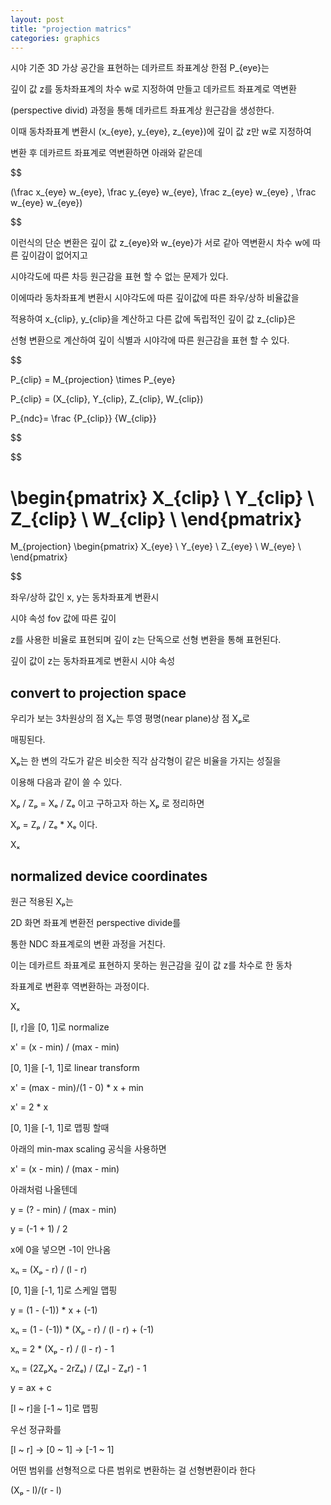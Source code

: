 ```yaml
---
layout: post
title: "projection matrics"
categories: graphics
---
```


시야 기준 3D 가상 공간을 표현하는 데카르트 좌표계상 한점 P_{eye}는 

깊이 값 z를 동차좌표계의 차수 w로 지정하여 만들고 데카르트 좌표계로 역변환 

(perspective divid) 과정을 통해 데카르트 좌표계상 원근감을 생성한다.

이때 동차좌표계 변환시 (x_{eye}, y_{eye}, z_{eye})에 깊이 값 z만 w로 지정하여 

변환 후 데카르트 좌표계로 역변환하면 아래와 같은데

$$

(\frac x_{eye} w_{eye}, \frac y_{eye} w_{eye}, \frac z_{eye} w_{eye} , \frac w_{eye} w_{eye}) 

$$

이런식의 단순 변환은 깊이 값 z_{eye}와 w_{eye}가 서로 같아 역변환시 차수 w에 따른 깊이감이 없어지고 

시야각도에 따른 차등 원근감을 표현 할 수 없는 문제가 있다.

이에따라 동차좌표계 변환시 시야각도에 따른 깊이값에 따른 좌우/상하 비율값을

적용하여 x_{clip}, y_{clip}을 계산하고 다른 값에 독립적인 깊이 값 z_{clip}은

선형 변환으로 계산하여 깊이 식별과 시야각에 따른 원근감을 표현 할 수 있다.









$$

P_{clip} = M_{projection} \times P_{eye}

P_{clip} = (X_{clip}, Y_{clip}, Z_{clip}, W_{clip})

P_{ndc}= \frac {P_{clip}} {W_{clip}}

$$



$$

\begin{pmatrix}
X_{clip} \\
Y_{clip} \\
Z_{clip} \\
W_{clip} \\
\end{pmatrix}
=
M_{projection} 
\begin{pmatrix}
X_{eye} \\
Y_{eye} \\
Z_{eye} \\
W_{eye} \\
\end{pmatrix}

$$




좌우/상하 값인 x, y는 동차좌표계 변환시 



시야 속성 fov 값에 따른 깊이 

z를 사용한 비율로 표현되며 깊이 z는 단독으로 선형 변환을 통해 표현된다.








깊이 값이 z는 동차좌표계로 변환시 시야 속성














## convert to projection space

우리가 보는 3차원상의 점 Xₑ는 투영 평명(near plane)상 점 Xₚ로 

매핑된다.

Xₚ는 한 변의 각도가 같은 비슷한 직각 삼각형이 같은 비율을 가지는 성질을 

이용해 다음과 같이 쓸 수 있다.

Xₚ / Zₚ = Xₑ / Zₑ 이고 구하고자 하는 Xₚ 로 정리하면

Xₚ = Zₚ / Zₑ * Xₑ 이다.

Xₓ
## normalized device coordinates

원근 적용된 Xₚ는 

2D 화면 좌표계 변환전 perspective divide를 

통한 NDC 좌표계로의 변환 과정을 거친다.

이는 데카르트 좌표계로 표현하지 못하는 원근감을 깊이 값 z를 차수로 한 동차 

좌표계로 변환후 역변환하는 과정이다.






Xₓ




[​l, r]을 [0, 1]로 normalize

x' = (x - min) / (max - min)

[0, 1]을 [-1, 1]로 linear transform

x' = (max - min)/(1 - 0) * x + min

x' = 2 * x




[0, 1]을 [-1, 1]로 맵핑 할때 

아래의 min-max scaling 공식을 사용하면

x' = (x - min) / (max - min)

아래처럼 나올텐데

y = (? - min) / (max - min)

y = (-1 + 1) / 2


x에 0을 넣으면 -1이 안나옴




xₙ = (Xₚ - r) / (l - r)

[0, 1]을 [-1, 1]로 스케일 맵핑



y = (1 - (-1)) * x + (-1)

xₙ = (1 - (-1)) * (Xₚ - r) / (l - r) + (-1)

xₙ = 2 * (Xₚ - r) / (l - r) - 1

xₙ = (2ZₚXₑ - 2rZₑ) / (Zₑl - Zₑr) - 1




y = ax + c

[l ~ r]을 [-1 ~ 1]로 맵핑


우선 정규화를 


[l ~ r] -> [0 ~ 1] -> [-1 ~ 1]


어떤 범위를 선형적으로 다른 범위로 변환하는 걸 선형변환이라 한다

(Xₚ - l)/(r - l)



